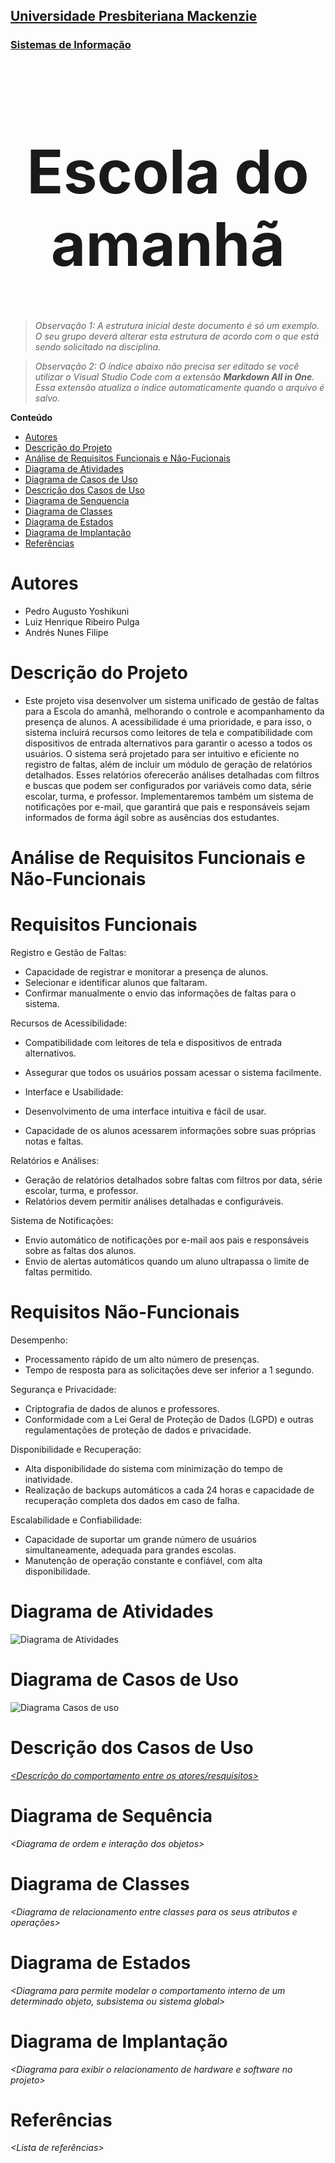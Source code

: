 <h2><a href= "https://www.mackenzie.br">Universidade Presbiteriana Mackenzie</a></h2>
<h3><a href= "https://www.mackenzie.br/graduacao/sao-paulo-higienopolis/sistemas-de-informacao">Sistemas de Informação</a></h3>


<font size="+12"><center>
# Escola do amanhã
</center></font>

>*Observação 1: A estrutura inicial deste documento é só um exemplo. O seu grupo deverá alterar esta estrutura de acordo com o que está sendo solicitado na disciplina.*

>*Observação 2: O índice abaixo não precisa ser editado se você utilizar o Visual Studio Code com a extensão **Markdown All in One**. Essa extensão atualiza o índice automaticamente quando o arquivo é salvo.*

**Conteúdo**

- [Autores](#nome-alunos)
- [Descrição do Projeto](#introdução-do-projeto)
- [Análise de Requisitos Funcionais e Não-Fucionais](#descrição-dos-requisitos)
- [Diagrama de Atividades](#diagrama-de-atividades) 
- [Diagrama de Casos de Uso](#diagrama-de-comportamento-atores)
- [Descrição dos Casos de Uso](#descrição-das-funcões)
- [Diagrama de Senquencia](#diagrama-de-ordem-interações)
- [Diagrama de Classes](#diagrama-orientado-objetos)
- [Diagrama de Estados](#diagrama-estrutura-componente)
- [Diagrama de Implantação](#diagrama-de-hardware-software)
- [Referências](#referências)


# Autores

* Pedro Augusto Yoshikuni
* Luiz Henrique Ribeiro Pulga
* Andrés Nunes Filipe

# Descrição do Projeto

* Este projeto visa desenvolver um sistema unificado de gestão de faltas para a Escola do amanhã, melhorando o controle e acompanhamento da presença de alunos. A acessibilidade é uma prioridade, e para isso, o sistema incluirá recursos como leitores de tela e compatibilidade com dispositivos de entrada alternativos para garantir o acesso a todos os usuários.
O sistema será projetado para ser intuitivo e eficiente no registro de faltas, além de incluir um módulo de geração de relatórios detalhados. Esses relatórios oferecerão análises detalhadas com filtros e buscas que podem ser configurados por variáveis como data, série escolar, turma, e professor.
Implementaremos também um sistema de notificações por e-mail, que garantirá que pais e responsáveis sejam informados de forma ágil sobre as ausências dos estudantes.

# Análise de Requisitos Funcionais e Não-Funcionais
# Requisitos Funcionais
Registro e Gestão de Faltas:

* Capacidade de registrar e monitorar a presença de alunos.
* Selecionar e identificar alunos que faltaram.
* Confirmar manualmente o envio das informações de faltas para o sistema.
  
Recursos de Acessibilidade:

* Compatibilidade com leitores de tela e dispositivos de entrada alternativos.
* Assegurar que todos os usuários possam acessar o sistema facilmente.

* Interface e Usabilidade:

* Desenvolvimento de uma interface intuitiva e fácil de usar.
* Capacidade de os alunos acessarem informações sobre suas próprias notas e faltas.

Relatórios e Análises:

* Geração de relatórios detalhados sobre faltas com filtros por data, série escolar, turma, e professor.
* Relatórios devem permitir análises detalhadas e configuráveis.

Sistema de Notificações:

* Envio automático de notificações por e-mail aos pais e responsáveis sobre as faltas dos alunos.
* Envio de alertas automáticos quando um aluno ultrapassa o limite de faltas permitido.

# Requisitos Não-Funcionais
Desempenho:

* Processamento rápido de um alto número de presenças.
* Tempo de resposta para as solicitações deve ser inferior a 1 segundo.

Segurança e Privacidade:

* Criptografia de dados de alunos e professores.
* Conformidade com a Lei Geral de Proteção de Dados (LGPD) e outras regulamentações de proteção de dados e privacidade.

Disponibilidade e Recuperação:

* Alta disponibilidade do sistema com minimização do tempo de inatividade.
* Realização de backups automáticos a cada 24 horas e capacidade de recuperação completa dos dados em caso de falha.

Escalabilidade e Confiabilidade:

* Capacidade de suportar um grande número de usuários simultaneamente, adequada para grandes escolas.
* Manutenção de operação constante e confiável, com alta disponibilidade.

# Diagrama de Atividades

![Diagrama de Atividades](https://github.com/user-attachments/assets/d922b0ee-146a-4a17-9ae4-86b2cef675fb)


# Diagrama de Casos de Uso
![Diagrama Casos de uso](https://github.com/user-attachments/assets/45705ab6-537d-4334-a613-cdbda444e226)



# Descrição dos Casos de Uso

[*&lt;Descrição do comportamento entre os atores/resquisitos&gt;*](https://github.com/pyoshikuni/pyoshikuni/issues/1#issue-2699785932)

# Diagrama de Sequência

*&lt;Diagrama de ordem e interação dos objetos&gt;*

# Diagrama de Classes

*&lt;Diagrama de relacionamento entre classes para os seus atributos e operações&gt;*

# Diagrama de Estados

*&lt;Diagrama para permite modelar o comportamento interno de um determinado objeto, subsistema ou sistema global&gt;*

# Diagrama de Implantação

*&lt;Diagrama para exibir o relacionamento de hardware e software no projeto&gt;*

# Referências

*&lt;Lista de referências&gt;*

